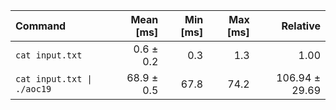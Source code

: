 | Command | Mean [ms] | Min [ms] | Max [ms] | Relative |
|:---|---:|---:|---:|---:|
| `cat input.txt` | 0.6 ± 0.2 | 0.3 | 1.3 | 1.00 |
| `cat input.txt \| ./aoc19` | 68.9 ± 0.5 | 67.8 | 74.2 | 106.94 ± 29.69 |
